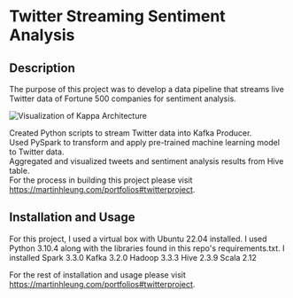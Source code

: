 # Twitter Streaming Sentiment Analysis 
## Description
The purpose of this project was to develop a data pipeline that streams live Twitter data of Fortune 500 companies for sentiment analysis.

<picture>
  <img alt="Visualization of Kappa Architecture" src="http://martinhleung.com/wp-content/uploads/2022/07/architecture-1.png">
</picture>

Created Python scripts to stream Twitter data into Kafka Producer.  <br>
Used PySpark to transform and apply pre-trained machine learning model to Twitter data.  <br>
Aggregated and visualized tweets and sentiment analysis results from Hive table.  <br>
For the process in building this project please visit https://martinhleung.com/portfolios#twitterproject.

## Installation and Usage

For this project, I used a virtual box with Ubuntu 22.04 installed. 
I used Python 3.10.4 along with the libraries found in this repo's requirements.txt.
I installed 
Spark 3.3.0 
Kafka 3.2.0
Hadoop 3.3.3
Hive 2.3.9
Scala 2.12

For the rest of installation and usage please visit https://martinhleung.com/portfolios#twitterproject.




